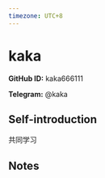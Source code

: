```yaml
---
timezone: UTC+8
---
```


# kaka

**GitHub ID:** kaka666111

**Telegram:** @kaka

## Self-introduction

共同学习

## Notes

<!-- Content_START -->


<!-- Content_END -->
